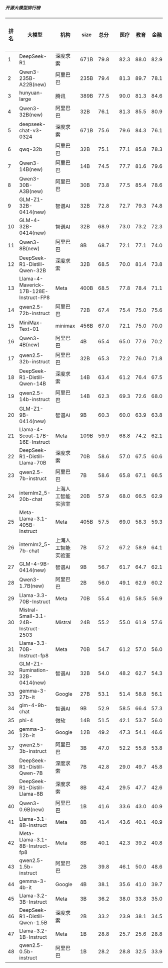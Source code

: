 ##### 开源大模型排行榜
|排名|大模型|机构|size|总分| |医疗|教育|金融|法律|行政公务|心理健康|推理与数学计算|语言与指令遵从|
|---|-----|---|-------|---|-|----|---|---|---|------|-------|-----------|------------|
|1|DeepSeek-R1|深度求索|671B|79.8| |        82.3|88.0|82.9|73.8|        83.0|61.5|        83.2|83.5|
|2|Qwen3-235B-A22B(new)|阿里巴巴|235B|79.4| |        81.3|89.7|78.1|70.0|        90.0|62.5|        83.7|79.8|
|3|hunyuan-large|腾讯|389B|77.5| |        90.0|81.3|84.6|82.4|        70.4|73.2|        60.0|78.0|
|4|Qwen3-32B(new)|阿里巴巴|32B|76.1| |        81.3|85.5|80.9|64.5|        73.3|68.3|        79.6|75.6|
|5|deepseek-chat-v3-0324|深度求索|671B|75.6| |        79.6|84.3|76.1|61.7|        81.2|64.6|        73.8|83.7|
|6|qwq-32b|阿里巴巴|32B|75.1| |        77.1|85.8|78.3|60.9|        82.2|63.0|        76.5|77.3|
|7|Qwen3-14B(new)|阿里巴巴|14B|74.5| |        77.7|81.6|79.6|62.2|        73.3|63.4|        79.7|78.6|
|8|Qwen3-30B-A3B(new)|阿里巴巴|30B|73.8| |        77.5|85.4|78.6|51.1|        66.7|68.3|        81.7|80.7|
|9|GLM-Z1-32B-0414(new)|智谱AI|32B|72.8| |        72.7|79.3|74.8|62.2|        80.0|63.3|        75.1|74.7|
|10|GLM-4-32B-0414(new)|智谱AI|32B|68.9| |        73.0|73.2|72.3|54.5|        76.0|60.9|        63.0|78.3|
|11|Qwen3-8B(new)|阿里巴巴|8B|68.7| |        72.1|77.1|74.0|54.4|        53.3|65.8|        74.4|78.8|
|12|DeepSeek-R1-Distill-Qwen-32B|深度求索|32B|68.5| |        70.0|81.4|73.8|51.8|        76.0|53.8|        67.4|74.1|
|13|Llama-4-Maverick-17B-128E-Instruct-FP8|Meta|400B|68.5| |        77.8|78.4|71.1|48.1|        69.0|59.0|        67.3|77.0|
|14|qwen2.5-72b-instruct|阿里巴巴|72B|67.4| |        75.4|75.0|75.6|51.6|        67.0|59.5|        61.7|73.6|
|15|MiniMax-Text-01|minimax|456B|67.0| |        72.1|75.0|70.0|50.7|        71.0|57.8|        60.0|79.1|
|16|Qwen3-4B(new)|阿里巴巴|4B|65.4| |        65.0|77.6|70.2|44.4|        60.0|55.8|        73.8|76.0|
|17|qwen2.5-32b-instruct|阿里巴巴|32B|65.3| |        72.2|76.0|71.8|50.8|        64.5|57.8|        54.9|74.1|
|18|DeepSeek-R1-Distill-Qwen-14B|深度求索|14B|63.4| |        61.2|76.4|67.5|40.2|        66.5|55.6|        67.2|72.7|
|19|qwen2.5-14b-instruct|阿里巴巴|14B|62.3| |        69.3|72.6|68.0|45.4|        61.0|56.1|        53.1|73.0|
|20|GLM-Z1-9B-0414(new)|智谱AI|9B|60.3| |        60.0|63.9|63.8|31.5|        75.5|48.8|        69.1|69.6|
|21|Llama-4-Scout-17B-16E-Instruct|Meta|109B|59.9| |        68.8|74.2|62.1|31.8|        55.5|54.0|        58.3|74.3|
|22|DeepSeek-R1-Distill-Llama-70B|深度求索|70B|58.6| |        57.0|67.5|60.6|34.7|        70.0|46.2|        63.7|69.3|
|23|qwen2.5-7b-instruct|阿里巴巴|7B|58.6| |        65.8|67.1|66.5|41.8|        53.0|56.0|        47.8|70.6|
|24|internlm2_5-20b-chat|上海人工智能实验室|20B|57.9| |        68.0|66.5|62.9|44.7|        53.5|52.7|        43.8|70.7|
|25|Meta-Llama-3.1-405B-Instruct|Meta|405B|57.5| |        69.0|58.3|59.3|34.7|        59.0|53.9|        53.6|72.6|
|26|internlm2_5-7b-chat|上海人工智能实验室|7B|57.2| |        67.2|58.9|64.1|43.1|        55.5|51.0|        46.9|70.9|
|27|GLM-4-9B-0414(new)|智谱AI|9B|56.7| |        61.7|64.7|62.1|40.8|        53.5|49.2|        49.9|71.9|
|28|Qwen3-1.7B(new)|阿里巴巴|2B|56.0| |        49.1|62.9|60.2|34.5|        50.0|50.0|        68.5|73.1|
|29|Llama-3.3-70B-Instruct|Meta|70B|55.4| |        61.6|58.5|56.9|29.9|        60.5|49.6|        54.0|72.2|
|30|Mistral-Small-3.1-24B-Instruct-2503|Mistral|24B|55.2| |        55.0|61.9|57.6|33.3|        57.0|47.1|        57.5|72.2|
|31|Llama-3.3-70B-Instruct-fp8|Meta|70B|54.7| |        61.2|57.0|56.0|29.2|        59.0|48.5|        54.9|71.9|
|32|GLM-Z1-Rumination-32B-0414(new)|智谱AI|32B|54.0| |        48.2|62.7|54.3|38.9|        56.7|44.1|        62.0|64.9|
|33|gemma-3-27b-it|Google|27B|53.1| |        51.4|58.8|56.1|21.3|        66.5|44.5|        60.0|66.2|
|34|glm-4-9b-chat|智谱AI|9B|52.9| |        58.5|66.4|57.3|36.5|        52.0|47.1|        39.1|66.7|
|35|phi-4|微软|14B|51.5| |        42.1|53.7|56.0|24.9|        64.5|43.2|        60.3|67.2|
|36|gemma-3-12b-it|Google|12B|49.2| |        47.3|54.1|46.6|20.4|        59.0|41.1|        58.3|66.4|
|37|qwen2.5-3b-instruct|阿里巴巴|3B|47.0| |        52.2|55.8|53.8|26.9|        42.0|43.8|        39.6|62.4|
|38|DeepSeek-R1-Distill-Qwen-7B|深度求索|7B|42.8| |        29.0|49.7|45.8|19.2|        54.0|30.4|        54.5|60.3|
|39|DeepSeek-R1-Distill-Llama-8B|深度求索|8B|42.4| |        29.5|47.7|42.6|20.3|        52.0|31.9|        52.7|62.7|
|40|Qwen3-0.6B(new)|阿里巴巴|1B|41.6| |        33.6|43.0|40.9|17.8|        46.7|30.9|        52.5|67.4|
|41|Llama-3.1-8B-Instruct|Meta|8B|41.4| |        43.6|40.1|40.9|21.3|        43.0|37.2|        42.3|62.5|
|42|Meta-Llama-3.1-8B-Instruct-fp8|Meta|8B|40.1| |        42.3|39.2|40.8|19.5|        37.5|34.0|        44.1|63.3|
|43|qwen2.5-1.5b-instruct|阿里巴巴|2B|39.8| |        46.1|50.0|48.6|25.6|        35.0|39.6|        24.7|48.5|
|44|gemma-3-4b-it|Google|4B|38.1| |        35.6|41.0|39.7|16.6|        39.5|29.2|        49.2|54.4|
|45|Llama-3.2-3B-Instruct|Meta|3B|36.2| |        38.0|33.8|35.0|17.1|        34.0|29.6|        39.7|62.0|
|46|DeepSeek-R1-Distill-Qwen-1.5B|深度求索|2B|33.2| |        23.9|38.1|34.5|15.4|        34.5|23.9|        46.3|49.0|
|47|Llama-3.2-1B-Instruct|Meta|1B|28.8| |        25.7|25.6|28.8|14.6|        29.0|21.1|        33.1|52.5|
|48|qwen2.5-0.5b-instruct|阿里巴巴|1B|28.2| |        28.8|32.5|33.9|18.4|        22.5|24.5|        25.4|39.3|
    
